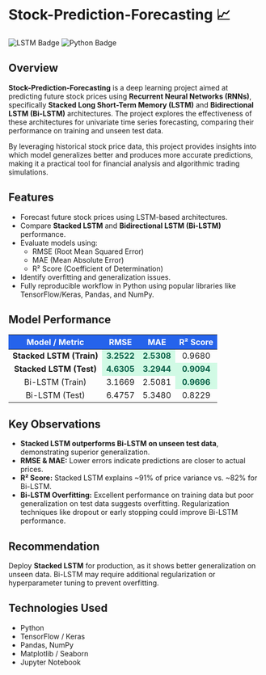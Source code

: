 <h1>Stock-Prediction-Forecasting 📈</h1>

<p>
<img src="https://img.shields.io/badge/Deep%20Learning-LSTM-blue" alt="LSTM Badge" />
<img src="https://img.shields.io/badge/Python-green" alt="Python Badge" />
</p>

<h2>Overview</h2>
<p>
<strong>Stock-Prediction-Forecasting</strong> is a deep learning project aimed at predicting future stock prices using 
<b>Recurrent Neural Networks (RNNs)</b>, specifically <b>Stacked Long Short-Term Memory (LSTM)</b> and 
<b>Bidirectional LSTM (Bi-LSTM)</b> architectures. The project explores the effectiveness of these architectures for 
univariate time series forecasting, comparing their performance on training and unseen test data.
</p>
<p>
By leveraging historical stock price data, this project provides insights into which model generalizes better and produces 
more accurate predictions, making it a practical tool for financial analysis and algorithmic trading simulations.
</p>

<h2>Features</h2>
<ul>
  <li>Forecast future stock prices using LSTM-based architectures.</li>
  <li>Compare <strong>Stacked LSTM</strong> and <strong>Bidirectional LSTM (Bi-LSTM)</strong> performance.</li>
  <li>Evaluate models using:
    <ul>
      <li>RMSE (Root Mean Squared Error)</li>
      <li>MAE (Mean Absolute Error)</li>
      <li>R² Score (Coefficient of Determination)</li>
    </ul>
  </li>
  <li>Identify overfitting and generalization issues.</li>
  <li>Fully reproducible workflow in Python using popular libraries like TensorFlow/Keras, Pandas, and NumPy.</li>
</ul>

<h2>Model Performance</h2>

<table style="width:100%; border-collapse: collapse; text-align:center;">
  <thead>
    <tr style="background-color:#2563eb; color:white;">
      <th>Model / Metric</th>
      <th>RMSE</th>
      <th>MAE</th>
      <th>R² Score</th>
    </tr>
  </thead>
  <tbody>
    <tr>
      <td><strong>Stacked LSTM (Train)</strong></td>
      <td style="background-color:#d1fae5; font-weight:bold; color:#065f46;">3.2522</td>
      <td style="background-color:#d1fae5; font-weight:bold; color:#065f46;">2.5308</td>
      <td>0.9680</td>
    </tr>
    <tr>
      <td><strong>Stacked LSTM (Test)</strong></td>
      <td style="background-color:#d1fae5; font-weight:bold; color:#065f46;">4.6305</td>
      <td style="background-color:#d1fae5; font-weight:bold; color:#065f46;">3.2944</td>
      <td style="background-color:#d1fae5; font-weight:bold; color:#065f46;">0.9094</td>
    </tr>
    <tr>
      <td>Bi-LSTM (Train)</td>
      <td>3.1669</td>
      <td>2.5081</td>
      <td style="background-color:#d1fae5; font-weight:bold; color:#065f46;">0.9696</td>
    </tr>
    <tr>
      <td>Bi-LSTM (Test)</td>
      <td>6.4757</td>
      <td>5.3480</td>
      <td>0.8229</td>
    </tr>
  </tbody>
</table>

<h2>Key Observations</h2>
<ul>
  <li><strong>Stacked LSTM outperforms Bi-LSTM on unseen test data</strong>, demonstrating superior generalization.</li>
  <li><strong>RMSE & MAE:</strong> Lower errors indicate predictions are closer to actual prices.</li>
  <li><strong>R² Score:</strong> Stacked LSTM explains ~91% of price variance vs. ~82% for Bi-LSTM.</li>
  <li><strong>Bi-LSTM Overfitting:</strong> Excellent performance on training data but poor generalization on test data suggests overfitting. Regularization techniques like dropout or early stopping could improve Bi-LSTM performance.</li>
</ul>

<h2>Recommendation</h2>
<p>
Deploy <strong>Stacked LSTM</strong> for production, as it shows better generalization on unseen data. Bi-LSTM may require additional regularization or hyperparameter tuning to prevent overfitting.
</p>

<h2>Technologies Used</h2>
<ul>
  <li>Python</li>
  <li>TensorFlow / Keras</li>
  <li>Pandas, NumPy</li>
  <li>Matplotlib / Seaborn</li>
  <li>Jupyter Notebook</li>
</ul>
